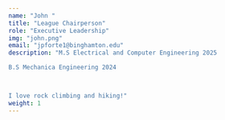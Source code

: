 ```yaml
---
name: "John "
title: "League Chairperson"
role: "Executive Leadership"
img: "john.png"
email: "jpforte1@binghamton.edu"
description: "M.S Electrical and Computer Engineering 2025
B.S Mechanica Engineering 2024

I love rock climbing and hiking!"
weight: 1
---
```

